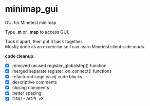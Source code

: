 # minimap_gui
GUI for Minetest minimap  

Type **.m** or **.map** to access GUI.  


Took it apart, then put it back together.  
Mostly done as an excercise so I can learn Minetest client-side mods.  

**code cleanup:**  
- [x] removed unused register_globalstep() function  
- [x] merged separate register_on_connect() functions  
- [x] refactored large *elseif* code blocks  
- [x] descriptive comments  
- [x] closing comments  
- [x] better spacing  
- [x] GNU - AGPL v3  
